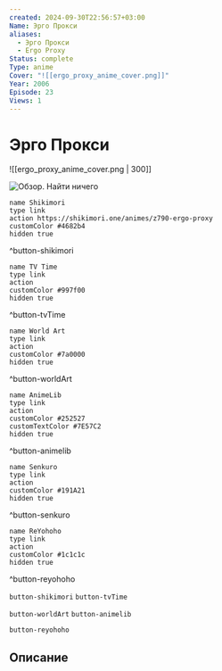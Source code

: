 ```yaml
---
created: 2024-09-30T22:56:57+03:00
Name: Эрго Прокси
aliases:
  - Эрго Прокси
  - Ergo Proxy
Status: complete
Type: anime
Cover: "![[ergo_proxy_anime_cover.png]]"
Year: 2006
Episode: 23
Views: 1
---
```


# Эрго Прокси

![[ergo_proxy_anime_cover.png | 300]]

![Обзор. Найти ничего](https://youtu.be/0DKjkSYnUmg?si=ext0lfzlYDNQDP8U)

```button
name Shikimori
type link
action https://shikimori.one/animes/z790-ergo-proxy
customColor #4682b4
hidden true
```
^button-shikimori

```button
name TV Time
type link
action 
customColor #997f00
hidden true
```
^button-tvTime

```button
name World Art
type link
action 
customColor #7a0000
hidden true
```
^button-worldArt

```button
name AnimeLib
type link
action 
customColor #252527
customTextColor #7E57C2
hidden true
```
^button-animelib

```button
name Senkuro
type link
action 
customColor #191A21
hidden true
```
^button-senkuro

```button
name ReYohoho
type link
action 
customColor #1c1c1c
hidden true
```
^button-reyohoho



`button-shikimori` `button-tvTime`

`button-worldArt` `button-animelib`

`button-reyohoho`

## Описание


